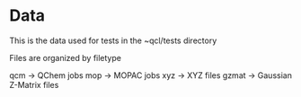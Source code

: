 # Data

This is the data used for tests in the ~qcl/tests directory

Files are organized by filetype

qcm   -> QChem jobs
mop   -> MOPAC jobs
xyz   -> XYZ files
gzmat -> Gaussian Z-Matrix files
